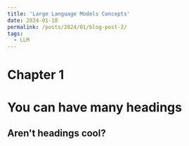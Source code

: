 ```yaml
---
title: 'Large Language Models Concepts'
date: 2024-01-18
permalink: /posts/2024/01/blog-post-2/
tags:
  - LLM
---
```


Chapter 1 
======

You can have many headings
======

Aren't headings cool?
------
